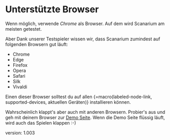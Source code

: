 # Unterstützte Browser

Wenn möglich, verwende *Chrome* als Browser.
Auf dem wird Scanarium am meisten getestet.

Aber Dank unserer Testspieler wissen wir, dass Scanarium zumindest auf folgenden Browsern gut läuft:

* Chrome
* Edge
* Firefox
* Opera
* Safari
* Silk
* Vivaldi

Einen dieser Browser solltest du auf allen {=macro(labeled-node-link, supported-devices, aktuellen Geräten)} installieren können.

Wahrscheinlich klappt's aber auch mit anderen Browsern.
Probier's aus und geh mit deinem Browser zur [Demo Seite](https://demo.scanarium.com/).
Wenn die Demo Seite flüssig läuft, wird auch das Spielen klappen :-)

version: 1.003
